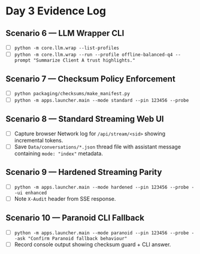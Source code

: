# Day 3 Evidence Log

## Scenario 6 — LLM Wrapper CLI
- [ ] `python -m core.llm.wrap --list-profiles`
- [ ] `python -m core.llm.wrap --run --profile offline-balanced-q4 --prompt "Summarize Client A trust highlights."`

## Scenario 7 — Checksum Policy Enforcement
- [ ] `python packaging/checksums/make_manifest.py`
- [ ] `python -m apps.launcher.main --mode standard --pin 123456 --probe`

## Scenario 8 — Standard Streaming Web UI
- [ ] Capture browser Network log for `/api/stream/<sid>` showing incremental tokens.
- [ ] Save `Data/conversations/*.json` thread file with assistant message containing `mode: "index"` metadata.

## Scenario 9 — Hardened Streaming Parity
- [ ] `python -m apps.launcher.main --mode hardened --pin 123456 --probe --ui enhanced`
- [ ] Note `X-Audit` header from SSE response.

## Scenario 10 — Paranoid CLI Fallback
- [ ] `python -m apps.launcher.main --mode paranoid --pin 123456 --probe --ask "Confirm Paranoid fallback behaviour"`
- [ ] Record console output showing checksum guard + CLI answer.
